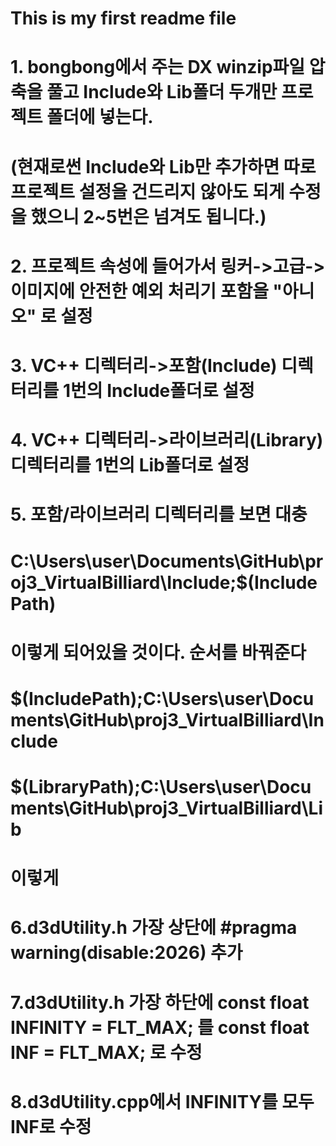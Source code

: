 # This is my first readme file
# 1. bongbong에서 주는 DX winzip파일 압축을 풀고 Include와 Lib폴더 두개만 프로젝트 폴더에 넣는다.
# (현재로썬 Include와 Lib만 추가하면 따로 프로젝트 설정을 건드리지 않아도 되게 수정을 했으니 2~5번은 넘겨도 됩니다.)
# 2. 프로젝트 속성에 들어가서 링커->고급-> 이미지에 안전한 예외 처리기 포함을 "아니오" 로 설정
# 3. VC++ 디렉터리->포함(Include) 디렉터리를 1번의 Include폴더로 설정
# 4. VC++ 디렉터리->라이브러리(Library) 디렉터리를 1번의 Lib폴더로 설정
# 5. 포함/라이브러리 디렉터리를 보면 대충 
# C:\Users\user\Documents\GitHub\proj3_VirtualBilliard\Include;$(IncludePath)
# 이렇게 되어있을 것이다. 순서를 바꿔준다
# 
# $(IncludePath);C:\Users\user\Documents\GitHub\proj3_VirtualBilliard\Include
# $(LibraryPath);C:\Users\user\Documents\GitHub\proj3_VirtualBilliard\Lib
# 이렇게

# 6.d3dUtility.h 가장 상단에 #pragma warning(disable:2026) 추가
# 7.d3dUtility.h 가장 하단에 const float INFINITY = FLT_MAX; 를 const float INF = FLT_MAX; 로 수정
# 8.d3dUtility.cpp에서 INFINITY를 모두 INF로 수정
